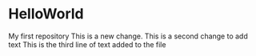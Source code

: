 # HelloWorld
My first repository
This is a new change.
This is a second change to add text
This is the third line of text added to the file

